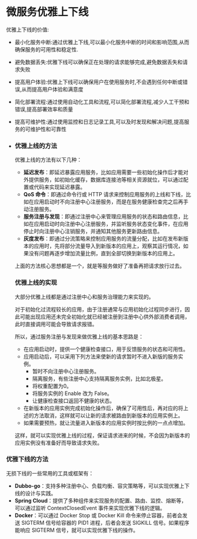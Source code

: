# 微服务优雅上下线



优雅上下线的价值:

- 最小化服务中断:通过优雅上下线,可以最小化服务中断的时间和影响范围,从而确保服务的可用性和稳定性.
- 避免数据丢失:优雅下线可以确保正在处理的请求能够完成,避免数据丢失和请求失败
- 提高用户体验:优雅上下线可以确保用户在使用服务时,不会遇到任何中断或错误,从而提高用户体验和满意度
- 简化部署流程:通过使用自动化工具和流程,可以简化部署流程,减少人工干预和错误,提高部署效率和质量
- 提高可维护性:通过使用监控和日志记录工具,可以及时发现和解决问题,提高服务的可维护性和可靠性



- ### 优雅上线的方法

  优雅上线的方法有以下几种：

  - **延迟发布**：即延迟暴露应用服务，比如应用需要一些初始化操作后才能对外提供服务，如初始化缓存，数据库连接池等相关资源就位，可以通过配置或代码来实现延迟暴露。
  - **QoS 命令**：即通过命令行或 HTTP 请求来控制应用服务的上线和下线，比如在应用启动时不向注册中心注册服务，而是在服务健康检查完之后再手动注册服务。
  - **服务注册与发现**：即通过注册中心来管理应用服务的状态和路由信息，比如在应用启动时向注册中心注册服务，并监听服务状态变化事件，在应用停止时向注册中心注销服务，并通知其他服务更新路由信息。
  - **灰度发布**：即通过分流策略来控制应用服务的流量分配，比如在发布新版本的应用时，先将部分流量导入到新版本的应用上，观察其运行情况，如果没有问题再逐步增加流量比例，直到全部切换到新版本的应用上。

  上面的方法核心思想都是一个，就是等服务做好了准备再把请求放行过去。

  ### 优雅上线的实现

  大部分优雅上线都是通过注册中心和服务治理能力来实现的。

  对于初始化过流程较长的应用，由于注册通常与应用初始化过程同步进行，因此可能出现应用还未完全初始化就已经被注册到注册中心供外部消费者调用，此时直接调用可能会导致请求报错。

  所以，通过服务注册与发现来做优雅上线的基本思路是：

  - 在应用启动时，提供一个健康检查接口，用于反馈服务的状态和可用性。
  - 应用启动后，可以采用下列方法来使新的请求暂时不进入新版的服务实例。
    - 暂时不向注册中心注册服务。
    - 隔离服务，有些注册中心支持隔离服务实例，比如北极星。
    - 将权重配置为0。
    - 将服务实例的 Enable 改为 False。
    - 让健康检查接口返回不健康的状态。
  - 在新版本的应用实例完成初始化操作后，确保了可用性后，再对应的将上述的方法取消，这样就可以让新的请求被路由到新版本的应用实例上。
  - 如果需要预热，就让流量进入新版本的应用实例时按比例的一点点增加。

  这样，就可以实现优雅上线的过程，保证请求进来的时候，不会因为新版本的应用实例没有准备好而导致请求失败。





### 优雅下线的方法

无损下线的一些常用的工具或框架有：

- **Dubbo-go**：支持多种注册中心、负载均衡、容灾策略等，可以实现优雅上下线的设计与实践。
- **Spring Cloud**：提供了多种组件来实现服务的配置、路由、监控、熔断等，可以通过监听 ContextClosedEvent 事件来实现优雅下线的逻辑。
- **Docker**：可以通过 Docker Stop 或 Docker Kill 命令来停止容器，前者会发送 SIGTERM 信号给容器的 PID1 进程，后者会发送 SIGKILL 信号。如果程序能响应 SIGTERM 信号，就可以实现优雅下线的操作。

### 

